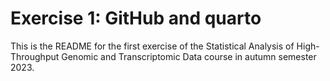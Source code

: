 # Exercise 1: GitHub and quarto

This is the README for the first exercise of the Statistical Analysis of High-Throughput Genomic and Transcriptomic Data course in autumn semester 2023.
